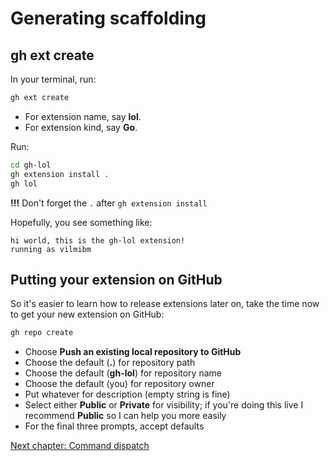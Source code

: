 # Generating scaffolding

## gh ext create

In your terminal, run:

```bash
gh ext create
```

- For extension name, say **lol**.
- For extension kind, say **Go**.

Run:

```bash
cd gh-lol
gh extension install .
gh lol
```

**!!!** Don't forget the `.` after `gh extension install`

Hopefully, you see something like:

```
hi world, this is the gh-lol extension!
running as vilmibm
```

## Putting your extension on GitHub

So it's easier to learn how to release extensions later on, take the time now to get your new extension on GitHub:

```bash
gh repo create
```

- Choose **Push an existing local repository to GitHub**
- Choose the default (**.**) for repository path
- Choose the default (**gh-lol**) for repository name
- Choose the default (you) for repository owner
- Put whatever for description (empty string is fine)
- Select either **Public** or **Private** for visibility; if you're doing this live I recommend **Public** so I can help you more easily
- For the final three prompts, accept defaults

[Next chapter: Command dispatch](04.md)
